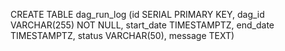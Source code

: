 CREATE TABLE dag_run_log (id SERIAL PRIMARY KEY, dag_id VARCHAR(255) NOT NULL, start_date TIMESTAMPTZ, end_date TIMESTAMPTZ, status VARCHAR(50), message TEXT)